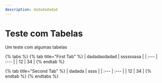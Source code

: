 ```yaml
---
description: dadadadadad
---
```


# Teste com Tabelas

Um teste com algumas tabelas

{% tabs %}
{% tab title="First Tab" %}
| dadadasdadad | ssssssasa |
| :--- | :--- |
| 12 | 34 |
{% endtab %}

{% tab title="Second Tab" %}
| dadada | ssss |
| :--- | :--- |
| 12 | 34 |
{% endtab %}
{% endtabs %}

